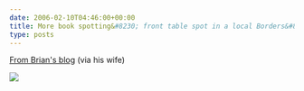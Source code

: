 ```yaml
---
date: 2006-02-10T04:46:00+00:00
title: More book spotting&#8230; front table spot in a local Borders&#8230;
type: posts
---
```

[From Brian's blog](http://spaces.msn.com/brianjo/Blog/cns!57C723EC58B8F3A3!534.entry) (via his wife)

![](http://static.flickr.com/19/97669944_2a4c8a6018_m.jpg)
